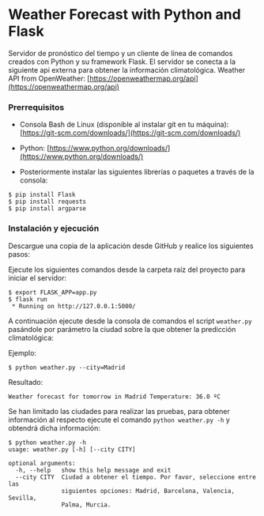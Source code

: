 # Weather Forecast with Python and Flask
Servidor de pronóstico del tiempo y un cliente de línea de comandos creados con Python y su framework Flask.
El servidor se conecta a la siguiente api externa para obtener la información climatológica.
Weather API from OpenWeather: [https://openweathermap.org/api](https://openweathermap.org/api)

### Prerrequisitos
 
 - Consola Bash de Linux (disponible al instalar git en tu máquina):
   [https://git-scm.com/downloads/](https://git-scm.com/downloads/)
   
 - Python:
   [https://www.python.org/downloads/](https://www.python.org/downloads/)
   
 - Posteriormente instalar las siguientes librerías o paquetes a través de la consola:
```
$ pip install Flask
$ pip install requests
$ pip install argparse
```
### Instalación y ejecución
Descargue una copia de la aplicación desde GitHub y realice los siguientes pasos:

Ejecute los siguientes comandos desde la carpeta raíz del proyecto para iniciar el servidor:
```
$ export FLASK_APP=app.py
$ flask run
 * Running on http://127.0.0.1:5000/
```

A continuación ejecute desde la consola de comandos el script `weather.py` pasándole por parámetro la ciudad sobre la que obtener la predicción climatológica:

Ejemplo:
```
$ python weather.py --city=Madrid
```
Resultado:
```
Weather forecast for tomorrow in Madrid Temperature: 36.0 ºC
```

Se han limitado las ciudades para realizar las pruebas, para obtener información al respecto ejecute el comando `python weather.py -h` y obtendrá dicha información:
```
$ python weather.py -h
usage: weather.py [-h] [--city CITY]

optional arguments:
  -h, --help   show this help message and exit
  --city CITY  Ciudad a obtener el tiempo. Por favor, seleccione entre las
               siguientes opciones: Madrid, Barcelona, Valencia, Sevilla,
               Palma, Murcia.
```
